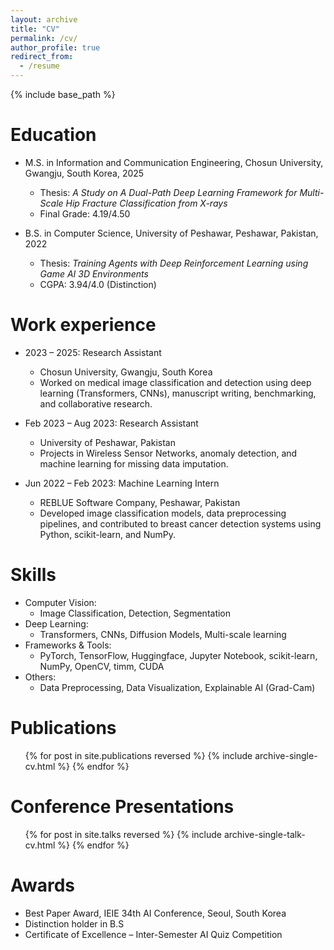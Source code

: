 ```yaml
---
layout: archive
title: "CV"
permalink: /cv/
author_profile: true
redirect_from:
  - /resume
---
```


{% include base_path %}

Education
======
* M.S. in Information and Communication Engineering, Chosun University, Gwangju, South Korea, 2025  
  * Thesis: *A Study on A Dual-Path Deep Learning Framework for Multi-Scale Hip Fracture Classification from X-rays*  
  * Final Grade: 4.19/4.50

* B.S. in Computer Science, University of Peshawar, Peshawar, Pakistan, 2022  
  * Thesis: *Training Agents with Deep Reinforcement Learning using Game AI 3D Environments*  
  * CGPA: 3.94/4.0 (Distinction)

Work experience
======
* 2023 – 2025: Research Assistant  
  * Chosun University, Gwangju, South Korea  
  * Worked on medical image classification and detection using deep learning (Transformers, CNNs), manuscript writing, benchmarking, and collaborative research.

* Feb 2023 – Aug 2023: Research Assistant  
  * University of Peshawar, Pakistan  
  * Projects in Wireless Sensor Networks, anomaly detection, and machine learning for missing data imputation.

* Jun 2022 – Feb 2023: Machine Learning Intern  
  * REBLUE Software Company, Peshawar, Pakistan  
  * Developed image classification models, data preprocessing pipelines, and contributed to breast cancer detection systems using Python, scikit-learn, and NumPy.

Skills
======
* Computer Vision:
  * Image Classification, Detection, Segmentation
* Deep Learning:
  * Transformers, CNNs, Diffusion Models, Multi-scale learning
* Frameworks & Tools:
  * PyTorch, TensorFlow, Huggingface, Jupyter Notebook, scikit-learn, NumPy, OpenCV, timm, CUDA
* Others:
  * Data Preprocessing, Data Visualization, Explainable AI (Grad-Cam)

Publications
======
<ul>{% for post in site.publications reversed %}
  {% include archive-single-cv.html %}
{% endfor %}</ul>

Conference Presentations
======
<ul>{% for post in site.talks reversed %}
  {% include archive-single-talk-cv.html %}
{% endfor %}</ul>

Awards
======
* Best Paper Award, IEIE 34th AI Conference, Seoul, South Korea
* Distinction holder in B.S
* Certificate of Excellence – Inter-Semester AI Quiz Competition
